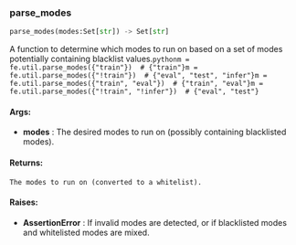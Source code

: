 

### parse_modes
```python
parse_modes(modes:Set[str]) -> Set[str]
```
A function to determine which modes to run on based on a set of modes potentially containing blacklist values.```pythonm = fe.util.parse_modes({"train"})  # {"train"}m = fe.util.parse_modes({"!train"})  # {"eval", "test", "infer"}m = fe.util.parse_modes({"train", "eval"})  # {"train", "eval"}m = fe.util.parse_modes({"!train", "!infer"})  # {"eval", "test"}```

#### Args:

* **modes** :  The desired modes to run on (possibly containing blacklisted modes).

#### Returns:
    The modes to run on (converted to a whitelist).

#### Raises:

* **AssertionError** :  If invalid modes are detected, or if blacklisted modes and whitelisted modes are mixed.
